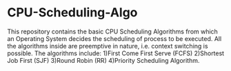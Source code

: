 # CPU-Scheduling-Algo

This repository contains the basic CPU Scheduling Algorithms from which an Operating System decides the scheduling of process to be executed. 
All the algorithms inside are preemptive in nature, i.e. context switching is possible. The algorithms include:
1)First Come First Serve (FCFS)
2)Shortest Job First (SJF)
3)Round Robin (RR)
4)Priority Scheduling Algorithm.
